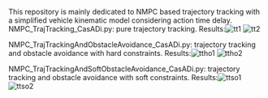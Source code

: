 This repository is mainly dedicated to NMPC based trajectory tracking with a simplified vehicle kinematic model considering action time delay.
NMPC_TrajTracking_CasADi.py: pure trajectory tracking. Results:![tt1](https://github.com/user-attachments/assets/4395c812-9ab4-45eb-8e2a-bafc01bd319f) 
![tt2](https://github.com/user-attachments/assets/516d613e-a5c2-4c5f-bc9d-3688204113bb)

NMPC_TrajTrackingAndObstacleAvoidance_CasADi.py: trajectory tracking and obstacle avoidance with hard constraints. Results:![ttho1](https://github.com/user-attachments/assets/4b88bc53-0478-44c8-a666-a84884ebcc78)
![ttho2](https://github.com/user-attachments/assets/ff607c13-ad5e-4947-9b09-3a9dff9f3f4f)

NMPC_TrajTrackingAndSoftObstacleAvoidance_CasADi.py: trajectory tracking and obstacle avoidance with soft constraints. Results:![ttso1](https://github.com/user-attachments/assets/58d64d0e-a890-40c5-a9ea-136a9da56669)
![ttso2](https://github.com/user-attachments/assets/8e7e2b5a-7b38-4e62-a1ec-88afc0a6071d)


